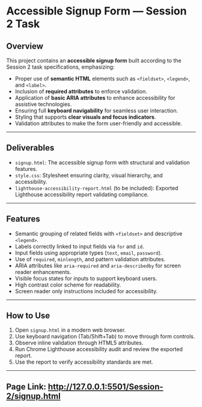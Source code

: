 # Accessible Signup Form — Session 2 Task

## Overview

This project contains an **accessible signup form** built according to the Session 2 task specifications, emphasizing:

- Proper use of **semantic HTML** elements such as `<fieldset>`, `<legend>`, and `<label>`.
- Inclusion of **required attributes** to enforce validation.
- Application of **basic ARIA attributes** to enhance accessibility for assistive technologies.
- Ensuring full **keyboard navigability** for seamless user interaction.
- Styling that supports **clear visuals and focus indicators**.
- Validation attributes to make the form user-friendly and accessible.

---

## Deliverables

- `signup.html`: The accessible signup form with structural and validation features.
- `style.css`: Stylesheet ensuring clarity, visual hierarchy, and accessibility.
- `lighthouse-accessibility-report.html` (to be included): Exported Lighthouse accessibility report validating compliance.

---

## Features

- Semantic grouping of related fields with `<fieldset>` and descriptive `<legend>`.
- Labels correctly linked to input fields via `for` and `id`.
- Input fields using appropriate types (`text`, `email`, `password`).
- Use of `required`, `minlength`, and pattern validation attributes.
- ARIA attributes like `aria-required` and `aria-describedby` for screen reader enhancements.
- Visible focus states for inputs to support keyboard users.
- High contrast color scheme for readability.
- Screen reader only instructions included for accessibility.

---

## How to Use

1. Open `signup.html` in a modern web browser.
2. Use keyboard navigation (Tab/Shift+Tab) to move through form controls.
3. Observe inline validation through HTML5 attributes.
4. Run Chrome Lighthouse accessibility audit and review the exported report.
5. Use the report to verify accessibility standards are met.

---

## Page Link: http://127.0.0.1:5501/Session-2/signup.html

